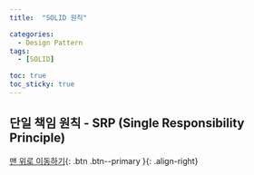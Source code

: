 ```yaml
---
title:  "SOLID 원칙" 

categories:
  - Design Pattern
tags:
  - [SOLID]

toc: true
toc_sticky: true
---
```


## 단일 책임 원칙 - SRP (Single Responsibility Principle)



[맨 위로 이동하기](#){: .btn .btn--primary }{: .align-right}